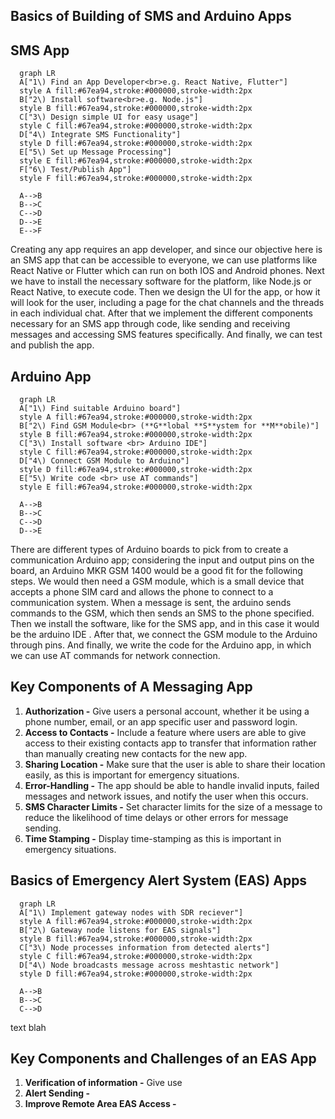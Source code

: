 ## **Basics of Building of SMS and Arduino Apps**

## SMS App
```mermaid
  graph LR
  A["1\) Find an App Developer<br>e.g. React Native, Flutter"]
  style A fill:#67ea94,stroke:#000000,stroke-width:2px
  B["2\) Install software<br>e.g. Node.js"]
  style B fill:#67ea94,stroke:#000000,stroke-width:2px
  C["3\) Design simple UI for easy usage"]
  style C fill:#67ea94,stroke:#000000,stroke-width:2px
  D["4\) Integrate SMS Functionality"]
  style D fill:#67ea94,stroke:#000000,stroke-width:2px
  E["5\) Set up Message Processing"]
  style E fill:#67ea94,stroke:#000000,stroke-width:2px
  F["6\) Test/Publish App"]
  style F fill:#67ea94,stroke:#000000,stroke-width:2px

  A-->B
  B-->C
  C-->D
  D-->E
  E-->F
```
Creating any app requires an app developer, and since our objective here is an SMS app that can be accessible to everyone, we can use platforms like React Native or Flutter which can run on both IOS and Android phones. Next we have to install the necessary software for the platform, like Node.js or React Native, to execute code. Then we design the UI for the app, or how it will look for the user, including a page for the chat channels and the threads in each individual chat. After that we implement the different components necessary for an SMS app through code, like sending and receiving messages and accessing SMS features specifically. And finally, we can test and publish the app.


## Arduino App
```mermaid
  graph LR
  A["1\) Find suitable Arduino board"]
  style A fill:#67ea94,stroke:#000000,stroke-width:2px
  B["2\) Find GSM Module<br> (**G**lobal **S**ystem for **M**obile)"]
  style B fill:#67ea94,stroke:#000000,stroke-width:2px
  C["3\) Install software <br> Arduino IDE"]
  style C fill:#67ea94,stroke:#000000,stroke-width:2px
  D["4\) Connect GSM Module to Arduino"]
  style D fill:#67ea94,stroke:#000000,stroke-width:2px
  E["5\) Write code <br> use AT commands"]
  style E fill:#67ea94,stroke:#000000,stroke-width:2px

  A-->B
  B-->C
  C-->D
  D-->E
```
There are different types of Arduino boards to pick from to create a communication Arduino app; considering the input and output pins on the board, an Arduino MKR GSM 1400 would be a good fit for the following steps. We would then need a GSM module, which is a small device that accepts a phone SIM card and allows the phone to connect to a communication system. When a message is sent, the arduino sends commands to the GSM, which then sends an SMS to the phone specified. Then we install the software, like for the SMS app, and in this case it would be the arduino IDE . After that, we connect the GSM module to the Arduino through pins. And finally, we write the code for the Arduino app, in which we can use AT commands for network connection.


## Key Components of A Messaging App
1) **Authorization -** Give users a personal account, whether it be using a phone number, email, or an app specific user and password login.
2) **Access to Contacts -** Include a feature where users are able to give access to their existing contacts app to transfer that information rather than manually creating new contacts for the new app.
3) **Sharing Location -** Make sure that the user is able to share their location easily, as this is important for emergency situations.
4) **Error-Handling -** The app should be able to handle invalid inputs, failed messages and network issues, and notify the user when this occurs.
5) **SMS Character Limits -** Set character limits for the size of a message to reduce the likelihood of time delays or other errors for message sending.
6) **Time Stamping -** Display time-stamping as this is important in emergency situations.

## **Basics of Emergency Alert System (EAS) Apps**

```mermaid
  graph LR
  A["1\) Implement gateway nodes with SDR reciever"]
  style A fill:#67ea94,stroke:#000000,stroke-width:2px
  B["2\) Gateway node listens for EAS signals"]
  style B fill:#67ea94,stroke:#000000,stroke-width:2px
  C["3\) Node processes information from detected alerts"]
  style C fill:#67ea94,stroke:#000000,stroke-width:2px
  D["4\) Node broadcasts message across meshtastic network"]
  style D fill:#67ea94,stroke:#000000,stroke-width:2px

  A-->B
  B-->C
  C-->D
```
text blah

## Key Components and Challenges of an EAS App
1) **Verification of information -** Give use
2) **Alert Sending -** 
3) **Improve Remote Area EAS Access -** 
